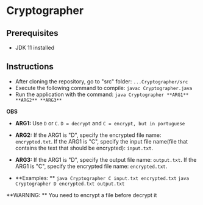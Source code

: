 # Cryptographer

## Prerequisites
* JDK 11 installed

## Instructions

* After cloning the repository, go to "src" folder: `...Cryptographer/src`
* Execute the following command to compile: `javac Cryptographer.java`
* Run the application with the command: `java Cryptographer **ARG1** **ARG2** **ARG3**`

**OBS**
* **ARG1:** Use `D` or `C`. `D = decrypt` and `C = encrypt, but in portuguese`
* **ARG2:** If the ARG1 is "D", specify the encrypted file name: `encrypted.txt`. If the ARG1 is "C", specify the input file name(file that contains the text that should be encrypted): `input.txt`.
* **ARG3:** If the ARG1 is "D", specify the output file name: `output.txt`. If the ARG1 is "C", specify the encrypted file name: `encrypted.txt`.

* **Examples: **
`java Cryptographer C input.txt encrypted.txt`
`java Cryptographer D encrypted.txt output.txt`

**WARNING: **
You need to encrypt a file before decrypt it
